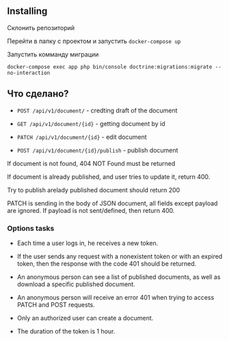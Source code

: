 ## Installing

Склонить репозиторий

Перейти в папку с проектом и запустить ```docker-compose up```

Запустить комманду миграции

```docker-compose exec app php bin/console doctrine:migrations:migrate --no-interaction```

## Что сделано?

* ```POST /api/v1/document/``` - credting draft of the document

* ```GET /api/v1/document/{id}``` - getting document by id

* ```PATCH /api/v1/document/{id}``` - edit document

* ```POST /api/v1/document/{id}/publish``` - publish document


If document is not found, 404 NOT Found must be returned

If document is already published, and user tries to update it, return 400.

Try to publish arelady published document should return 200

PATCH is sending in the body of JSON document, all fields except payload are ignored. If payload is not sent/defined, then return 400.

### Options tasks 

* Each time a user logs in, he receives a new token.

* If the user sends any request with a nonexistent token or with an expired token, then the response with the code 401 should be returned.


* An anonymous person can see a list of published documents, as well as download a specific published document.

* An anonymous person will receive an error 401 when trying to access PATCH and POST requests.

* Only an authorized user can create a document.


* The duration of the token is 1 hour.

